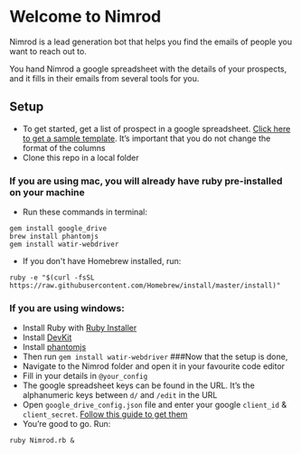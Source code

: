 # Welcome to Nimrod
Nimrod is a lead generation bot that helps you find the emails of people you want to reach out to.

You hand Nimrod a google spreadsheet with the details of your prospects, and it fills in their emails from several tools for you.

## Setup

* To get started, get a list of prospect in a google spreadsheet. [Click here to get a sample template](https://docs.google.com/spreadsheets/u/2/d/1NTHbSxdr9PMKXf-wpWwaT44FR8YuLqRMPrURWwvaGC0/edit). It’s important that you do not change the format of the columns
* Clone this repo in a local folder
### If you are using mac, you will already have ruby pre-installed on your machine
* Run these commands in terminal:
```
gem install google_drive
brew install phantomjs
gem install watir-webdriver
```
* If you don't have Homebrew installed, run:
```
ruby -e "$(curl -fsSL https://raw.githubusercontent.com/Homebrew/install/master/install)"
```
### If you are using windows:
* Install Ruby with [Ruby Installer](https://rubyinstaller.org/downloads/)
* Install [DevKit](http://rubyinstaller.org/add-ons/devkit/)
* Install [phantomjs](https://bitbucket.org/ariya/phantomjs/downloads/phantomjs-2.1.1-windows.zip)
* Then run `gem install watir-webdriver`
###Now that the setup is done,
* Navigate to the Nimrod folder and open it in your favourite code editor
* Fill in your details in `@your_config`
* The google spreadsheet keys can be found in the URL. It’s the alphanumeric keys between `d/` and  `/edit` in the URL
* Open `google_drive_config.json` file and enter your google `client_id` & `client_secret`. [Follow this guide to get them](http://www.scrappycabin.com/guides/google-drive-authorisation/)
* You’re good to go. Run:
```
ruby Nimrod.rb &
```
